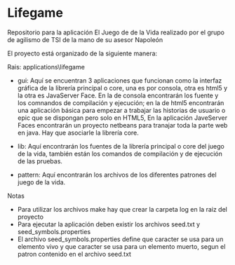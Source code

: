 # Lifegame
Repositorio para la aplicación El Juego de de la Vida realizado por el grupo de agilismo de TSI de la mano de su asesor Napoleón

El proyecto está organizado de la siguiente manera:

Rais: applications\lifegame

- gui: Aquí se encuentran 3 aplicaciones que funcionan como la interfaz gráfica de la librería principal o core, una es por          consola, otra es html5 y la otra es JavaServer Face. En la de consola encontrarán los fuente y los comnandos de compilación      y ejecución; en la de html5 encontrarán una aplicación básica para empezar a trabajar las historias de usuario o epic que       se dispongan pero solo en HTML5, En la aplicación JaveServer Faces encontrarán un proyecto netbeans para tranajar toda la       parte web en java. Hay que asociarle la librería core.

- lib: Aquí encontrarán los fuentes de la librería principal o core del juego de la vida, también están los comandos de                compilación y de ejecución de las pruebas.

- pattern: Aquí encontrarán los archivos de los diferentes patrones del juego de la vida.

Notas
- Para utilizar los archivos make hay que crear la carpeta log en la raiz del proyecto
- Para ejecutar la aplicación deben existir los archivos seed.txt y seed_symbols.properties
- El archivo seed_symbols.properties define que caracter se usa para un elemento vivo y 
  que caracter se usa para un elemento muerto, segun el patron contenido en el archivo seed.txt

